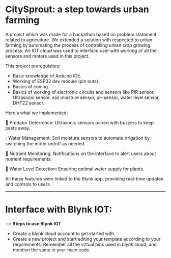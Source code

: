 # CitySprout: a step towards urban farming
A project which was made for a hackathon based on problem statement related to agriculture. We extended a solution with respected to urban farming by automating the process of controlling urban crop growing process. An IOT cloud was used to interface user with working of all the sensors and motors used in this project.

This project prerequisites:
- Basic knowledge of Arduino IDE.
- Working of ESP32 dev module (pin outs).
- Basics of coding.
- Basics of working of electronic circuits and sensors like PIR sensor, Ultrasonic sensor, soil moisture sensor, pH sensor, water level sensor, DHT22 sensor.

Here's what we implemented:

🦉 Predator Deterrence: Ultrasonic sensors paired with buzzers to keep pests away.

💧 Water Management: Soil moisture sensors to automate irrigation by switching the motor on/off as needed.

🍃 Nutrient Monitoring: Notifications on the interface to alert users about nutrient requirements.

🌊 Water Level Detection: Ensuring optimal water supply for plants.

All these features were linked to the Blynk app, providing real-time updates and controls to users.


-------------------------------------------------------------

# Interface with Blynk IOT:

--> **Steps to use Blynk IOT**

- Create a blynk cloud account to get started with.
- Create a new project and start editing your template according to your requirements. Remember all the virtual pins used in blynk cloud, and mention the same in your main code.



